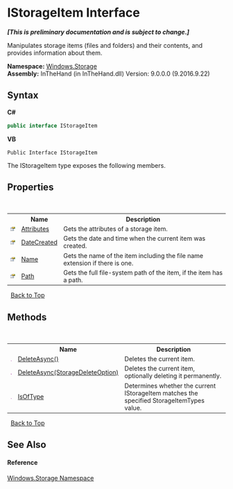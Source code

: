 # IStorageItem Interface
 _**\[This is preliminary documentation and is subject to change.\]**_

Manipulates storage items (files and folders) and their contents, and provides information about them.

**Namespace:**&nbsp;<a href="N_Windows_Storage">Windows.Storage</a><br />**Assembly:**&nbsp;InTheHand (in InTheHand.dll) Version: 9.0.0.0 (9.2016.9.22)

## Syntax

**C#**<br />
``` C#
public interface IStorageItem
```

**VB**<br />
``` VB
Public Interface IStorageItem
```

The IStorageItem type exposes the following members.


## Properties
&nbsp;<table><tr><th></th><th>Name</th><th>Description</th></tr><tr><td>![Public property](media/pubproperty.gif "Public property")</td><td><a href="P_Windows_Storage_IStorageItem_Attributes">Attributes</a></td><td>
Gets the attributes of a storage item.</td></tr><tr><td>![Public property](media/pubproperty.gif "Public property")</td><td><a href="P_Windows_Storage_IStorageItem_DateCreated">DateCreated</a></td><td>
Gets the date and time when the current item was created.</td></tr><tr><td>![Public property](media/pubproperty.gif "Public property")</td><td><a href="P_Windows_Storage_IStorageItem_Name">Name</a></td><td>
Gets the name of the item including the file name extension if there is one.</td></tr><tr><td>![Public property](media/pubproperty.gif "Public property")</td><td><a href="P_Windows_Storage_IStorageItem_Path">Path</a></td><td>
Gets the full file-system path of the item, if the item has a path.</td></tr></table>&nbsp;
<a href="#istorageitem-interface">Back to Top</a>

## Methods
&nbsp;<table><tr><th></th><th>Name</th><th>Description</th></tr><tr><td>![Public method](media/pubmethod.gif "Public method")</td><td><a href="M_Windows_Storage_IStorageItem_DeleteAsync">DeleteAsync()</a></td><td>
Deletes the current item.</td></tr><tr><td>![Public method](media/pubmethod.gif "Public method")</td><td><a href="M_Windows_Storage_IStorageItem_DeleteAsync_1">DeleteAsync(StorageDeleteOption)</a></td><td>
Deletes the current item, optionally deleting it permanently.</td></tr><tr><td>![Public method](media/pubmethod.gif "Public method")</td><td><a href="M_Windows_Storage_IStorageItem_IsOfType">IsOfType</a></td><td>
Determines whether the current IStorageItem matches the specified StorageItemTypes value.</td></tr></table>&nbsp;
<a href="#istorageitem-interface">Back to Top</a>

## See Also


#### Reference
<a href="N_Windows_Storage">Windows.Storage Namespace</a><br />